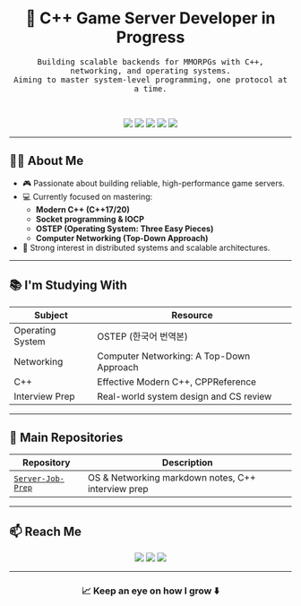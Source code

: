 <h1 align="center">🧠 C++ Game Server Developer in Progress</h1>
<p align="center">
  <samp>
    Building scalable backends for MMORPGs with C++, networking, and operating systems.<br>
    Aiming to master system-level programming, one protocol at a time.
  </samp>
</p>

<br>

<p align="center">
  <img src="https://img.shields.io/badge/C++-00599C.svg?&style=flat&logo=cplusplus&logoColor=white"/>
  <img src="https://img.shields.io/badge/Network-286DC0.svg?&style=flat&logo=verizon&logoColor=white"/>
  <img src="https://img.shields.io/badge/Operating System-7B68EE.svg?&style=flat&logo=linux&logoColor=white"/>
  <img src="https://img.shields.io/badge/IOCP-333333.svg?&style=flat&logo=windows&logoColor=white"/>
  <img src="https://img.shields.io/badge/MMORPG Server Logic-FF8C00.svg?&style=flat"/>
</p>

---

## 👨‍💻 About Me

- 🎮 Passionate about building reliable, high-performance game servers.
- 💻 Currently focused on mastering:
  - **Modern C++ (C++17/20)**
  - **Socket programming & IOCP**
  - **OSTEP (Operating System: Three Easy Pieces)**
  - **Computer Networking (Top-Down Approach)**
- 🧠 Strong interest in distributed systems and scalable architectures.

---

## 📚 I'm Studying With

| Subject | Resource |
|--------|----------|
| Operating System | OSTEP (한국어 번역본) |
| Networking | Computer Networking: A Top-Down Approach |
| C++ | Effective Modern C++, CPPReference |
| Interview Prep | Real-world system design and CS review |

---

## 📂 Main Repositories

| Repository | Description |
|------------|-------------|
| [`Server-Job-Prep`](https://github.com/KwakKyungIn/Server-Job-Prep) | OS & Networking markdown notes, C++ interview prep |


---

## 📫 Reach Me

<p align="center">
  <a href="mailto:rhkrruddls19999@gmail.com"><img src="https://img.shields.io/badge/Gmail-D14836.svg?&style=for-the-badge&logo=gmail&logoColor=white" /></a>
  <a href="https://velog.io/@b_mule/posts"><img src="https://img.shields.io/badge/Velog-20C997.svg?&style=for-the-badge&logo=velog&logoColor=white" /></a>
  <a href="https://www.instagram.com/raeb_kkk"><img src="https://img.shields.io/badge/Instagram-E4405F.svg?&style=for-the-badge&logo=instagram&logoColor=white" /></a>
</p>

---

<h3 align="center">📈 Keep an eye on how I grow ⬇️</h3>
